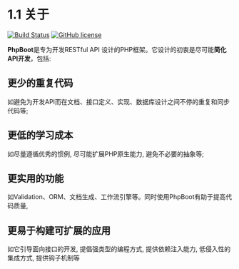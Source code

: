 # 1.1 关于

[![Build Status](https://travis-ci.org/caoym/phpboot.svg)](https://travis-ci.org/caoym/phpboot) [![GitHub license](https://img.shields.io/badge/license-MIT-blue.svg)](https://raw.githubusercontent.com/caoym/phprs-restful/master/LICENSE)

**PhpBoot**是专为开发RESTful API 设计的PHP框架。它设计的初衷是尽可能**简化API开发**，包括:

## 更少的重复代码
如避免为开发API而在文档、接口定义、实现、数据库设计之间不停的重复和同步代码等;

## 更低的学习成本

如尽量遵循优秀的惯例, 尽可能扩展PHP原生能力, 避免不必要的抽象等;

## 更实用的功能

如Validation、ORM、文档生成、工作流引擎等。同时使用PhpBoot有助于提高代码质量,

## 更易于构建可扩展的应用

如它引导面向接口的开发, 提倡强类型的编程方式, 提供依赖注入能力, 低侵入性的集成方式, 提供钩子机制等

